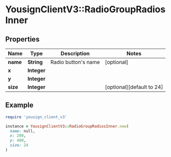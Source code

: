 # YousignClientV3::RadioGroupRadiosInner

## Properties

| Name | Type | Description | Notes |
| ---- | ---- | ----------- | ----- |
| **name** | **String** | Radio button&#39;s name | [optional] |
| **x** | **Integer** |  |  |
| **y** | **Integer** |  |  |
| **size** | **Integer** |  | [optional][default to 24] |

## Example

```ruby
require 'yousign_client_v3'

instance = YousignClientV3::RadioGroupRadiosInner.new(
  name: null,
  x: 200,
  y: 400,
  size: 24
)
```

